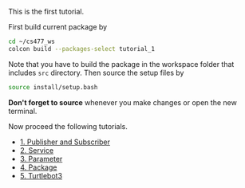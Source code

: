 This is the first tutorial. 

First build current package by

~~~~bash
cd ~/cs477_ws
colcon build --packages-select tutorial_1
~~~~

Note that you have to build the package in the workspace folder that includes `src` directory. Then source the setup files by

~~~~bash
source install/setup.bash
~~~~

**Don't forget to source** whenever you make changes or open the new terminal.

Now proceed the following tutorials.

- [1. Publisher and Subscriber](docs/1_publisher_and_subscriber.md)
- [2. Service](docs/2_service.md)
- [3. Parameter](docs/3_parameter.md)
- [4. Package](docs/4_create_pkg.md)
- [5. Turtlebot3](docs/5_Turtlebot3.md)